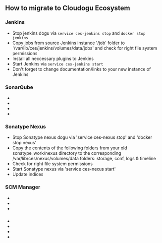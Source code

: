## How to migrate to Cloudogu Ecosystem
### Jenkins
 * Stop jenkins dogu via `service ces-jenkins stop` and `docker stop jenkins`
 * Copy jobs from source Jenkins instance '/job' folder to '/var/lib/ces/jenkins/volumes/data/jobs' and check for right file system permissions
 * Install all neccessary plugins to Jenkins
 * Start Jenkins via `service ces-jenkins start`
 * Don't forget to change documentation/links to your new instance of Jenkins

### SonarQube
 * 
 * 
 * 
 * 

### Sonatype Nexus
 * Stop Sonatype nexus dogu via 'service ces-nexus stop' and 'docker stop nexus'
 * Copy the contents of the following folders from your old sonatype_work/nexus directory to the corresponding /var/lib/ces/nexus/volumes/data folders: storage, conf, logs & timeline
 * Check for right file system permissions
 * Start Sonatype nexus via 'service ces-nexus start'
 * Update indices

### SCM Manager
 * 
 * 
 * 

### 
 * 
 * 
 *
 * 

